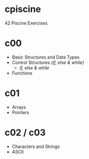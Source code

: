 # cpiscine
42 Piscine Exercises
# c00
- Basic Structures and Data Types
- Control Structures _(if, else & while)_
  - _if, else & while_
- Functions
# c01
- Arrays
- Pointers 
# c02 / c03
- Characters and Strings
- ASCII
